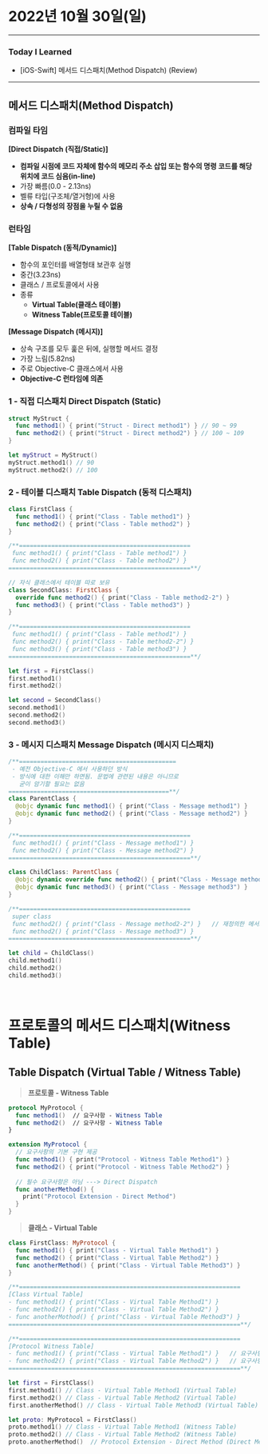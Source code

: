 # 2022년 10월 30일(일)

----

### Today I Learned 

- [iOS-Swift] 메서드 디스패치(Method Dispatch) (Review)

----

## 메서드 디스패치(Method Dispatch)

### 컴파일 타임

**[Direct Dispatch (직접/Static)]**

- **컴파일 시점에 코드 자체에 함수의 메모리 주소 삽입 또는 함수의 명령 코드를 해당 위치에 코드 심음(in-line)**
- 가장 빠름(0.0 - 2.13ns)
- 벨류 타입(구조체/열거형)에 사용
- **상속 / 다형성의 장점을 누릴 수 없음**

### 런타임

**[Table Dispatch (동적/Dynamic)]**

- 함수의 포인터를 배열형태 보관후 실행
- 중간(3.23ns)
- 클래스 / 프로토콜에서 사용
- 종류
  - **Virtual Table(클래스 테이블)**
  - **Witness Table(프로토콜 테이블)**

**[Message Dispatch (메시지)]**

- 상속 구조를 모두 훑은 뒤에, 실행할 메서드 결정
- 가장 느림(5.82ns)
- 주로 Objective-C 클래스에서 사용
- **Objective-C 런타임에 의존**



### 1 - 직접 디스패치 Direct Dispatch (Static)

```swift
struct MyStruct {
  func method1() { print("Struct - Direct method1") } // 90 ~ 99
  func method2() { print("Struct - Direct method2") } // 100 ~ 109 
}

let myStruct = MyStruct() 
myStruct.method1() // 90 
myStruct.method2() // 100 
```

### 2 - 테이블 디스패치 Table Dispatch (동적 디스패치)

```swift
class FirstClass {
  func method1() { print("Class - Table method1") }
  func method2() { print("Class - Table method2") }
}

/**================================================
 func method1() { print("Class - Table method1") }
 func method2() { print("Class - Table method2") }
===================================================**/

// 자식 클래스에서 테이블 따로 보유 
class SecondClass: FirstClass {
  override func method2() { print("Class - Table method2-2") }
  func method3() { print("Class - Table method3") }
}

/**================================================
 func method1() { print("Class - Table method1") }
 func method2() { print("Class - Table method2-2") }
 func method3() { print("Class - Table method3") }
===================================================**/

let first = FirstClass() 
first.method1() 
first.method2() 

let second = SecondClass()
second.method1()
second.method2()
second.method3() 
```

### 3 - 메시지 디스패치 Message Dispatch (메시지 디스패치)

```swift
/**============================================
 - 예전 Objective-C 에서 사용하던 방식
 - 방식에 대한 이해만 하면됨. 문법에 관련된 내용은 아니므로
   굳이 암기할 필요는 없음
=============================================**/
class ParentClass {
  @objc dynamic func method1() { print("Class - Message method1") }
  @objc dynamic func method2() { print("Class - Message method2") }
}

/**================================================
 func method1() { print("Class - Message method1") }
 func method2() { print("Class - Message method2") }
===================================================**/

class ChildClass: ParentClass {
  @objc dynamic override func method2() { print("Class - Message method2-2") }
  @objc dynamic func method3() { print("Class - Message method3") }
}

/**================================================
 super class
 func method2() { print("Class - Message method2-2") }   // 재정의한 메서드는 다시 주소가짐
 func method2() { print("Class - Message method3") }
===================================================**/

let child = ChildClass()
child.method1() 
child.method2() 
child.method3()
```

<br/>

# 프로토콜의 메서드 디스패치(Witness Table)

## Table Dispatch (Virtual Table / Witness Table)

> **프로토콜 - Witness Table**

```swift
protocol MyProtocol {
  func method1()  // 요구사항 - Witness Table
  func method2()  // 요구사항 - Witness Table
}

extension MyProtocol {
  // 요구사항의 기본 구현 제공 
  func method1() { print("Protocol - Witness Table Method1") }
  func method2() { print("Protocol - Witness Table Method2") }
 	
  // 필수 요구사항은 아님 ---> Direct Dispatch
  func anotherMethod() {
    print("Protocol Extension - Direct Method")
  }
}
```

> **클래스 - Virtual Table**

```swift
class FirstClass: MyProtocol {
  func method1() { print("Class - Virtual Table Method1") }
  func method2() { print("Class - Virtual Table Method2") }
  func anotherMethod() { print("Class - Virtual Table Method3") }
}

/**==============================================================
[Class Virtual Table]
- func method1() { print("Class - Virtual Table Method1") }
- func method2() { print("Class - Virtual Table Method2") }
- func anotherMothod() { print("Class - Virtual Table Method3") }
=================================================================**/

/**==============================================================
[Protocol Witness Table]
- func method1() { print("Class - Virtual Table Method1") }   // 요구사항 - 우선순위 반영⭐️
- func method2() { print("Class - Virtual Table Method2") }   // 요구사항 - 우선순위 반영⭐️
=================================================================**/

let first = FirstClass()
first.method1() // Class - Virtual Table Method1 (Virtual Table)
first.method2() // Class - Virtual Table Method2 (Virtual Table)
first.anotherMethod() // Class - Virtual Table Method3 (Virtual Table)

let proto: MyProtocol = FirstClass()
proto.method1() // Class - Virtual Table Method1 (Witness Table)
proto.method2() // Class - Virtual Table Method2 (Witness Table)
proto.anotherMethod()  // Protocol Extension - Direct Method (Direct Method)
```